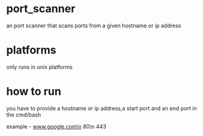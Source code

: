 # port_scanner
an port scanner that scans ports from a given hostname or ip address

# platforms
only runs in unix platforms

# how to run
you have to provide a hostname or ip address,a start port and an end port in the cmd/bash

example -
www.google.com\n
80\n
443
